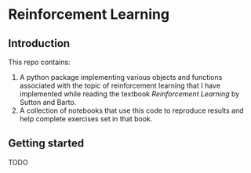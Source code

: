 # Reinforcement Learning

## Introduction

This repo contains:

1. A python package implementing various objects and functions associated with the topic of reinforcement learning that I have implemented while reading the textbook *Reinforcement Learning* by Sutton and Barto.
2. A collection of notebooks that use this code to reproduce results and help complete exercises set in that book.


## Getting started

TODO
